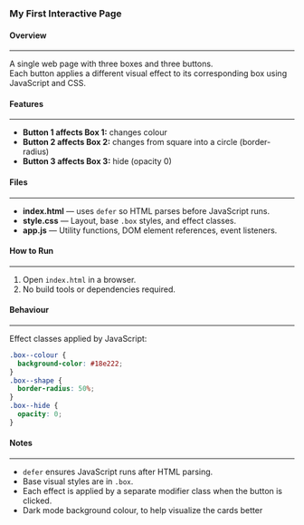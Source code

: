 ### My First Interactive Page

#### Overview

---

A single web page with three boxes and three buttons.  
Each button applies a different visual effect to its corresponding box using JavaScript and CSS.

#### Features

---

- **Button 1 affects Box 1:** changes colour
- **Button 2 affects Box 2:** changes from square into a circle (border-radius)
- **Button 3 affects Box 3:** hide (opacity 0)

#### Files

---

- **index.html** — uses `defer` so HTML parses before JavaScript runs.
- **style.css** — Layout, base `.box` styles, and effect classes.
- **app.js** — Utility functions, DOM element references, event listeners.

#### How to Run

---

1. Open `index.html` in a browser.
2. No build tools or dependencies required.

#### Behaviour

---

Effect classes applied by JavaScript:

```css
.box--colour {
  background-color: #18e222;
}
.box--shape {
  border-radius: 50%;
}
.box--hide {
  opacity: 0;
}
```

#### Notes

---

- `defer` ensures JavaScript runs after HTML parsing.
- Base visual styles are in `.box`.
- Each effect is applied by a separate modifier class when the button is clicked.
- Dark mode background colour, to help visualize the cards better

